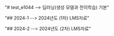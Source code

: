 "# test_e1044 --> 딥러닝(생성 모델과 전이학습) 기본"

"## 2024-1 --> 2024년도 (1차) LMS자료"

"## 2024-2 --> 2024년도 (2차) LMS자료"



